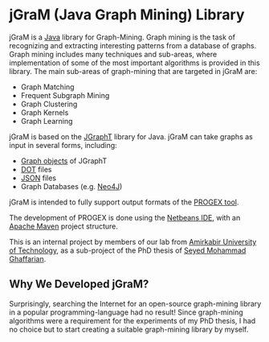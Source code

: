 # jGraM (Java Graph Mining) Library

jGraM is a [Java](https://en.wikipedia.org/wiki/Java_(programming_language)) library for Graph-Mining. Graph mining is the task of recognizing and extracting 
interesting patterns from a database of graphs. Graph mining includes many techniques and sub-areas, where implementation of some of the most important algorithms is provided in this library. The main sub-areas of graph-mining that are targeted in jGraM are:
 - Graph Matching
 - Frequent Subgraph Mining
 - Graph Clustering
 - Graph Kernels
 - Graph Learning

jGraM is based on the [JGraphT](https://jgrapht.org) library for Java. 
jGraM can take graphs as input in several forms, including:
 - [Graph objects](https://jgrapht.org/javadoc/org/jgrapht/Graph.html) of JGraphT
 - [DOT](https://en.wikipedia.org/wiki/DOT_\(graph_description_language\)) files
 - [JSON](https://en.wikipedia.org/wiki/JSON) files
 - Graph Databases (e.g. [Neo4J](https://neo4j.com))

jGraM is intended to fully support output formats of the [PROGEX tool](https://github.com/ghaffarian/progex).

The development of PROGEX is done using the [Netbeans IDE](https://netbeans.org), 
with an [Apache Maven](https://maven.apache.org) project structure.

This is an internal project by members of our lab from [Amirkabir University of Technology](http://aut.ac.ir), 
as a sub-project of the PhD thesis of [Seyed Mohammad Ghaffarian](http://linkedin.com/in/smghaffarian).


## Why We Developed jGraM?

Surprisingly, searching the Internet for an open-source graph-mining library in a popular 
programming-language had no result! Since graph-mining algorithms were a requirement for 
the experiments of my PhD thesis, I had no choice but to start creating a suitable graph-mining 
library by myself.
